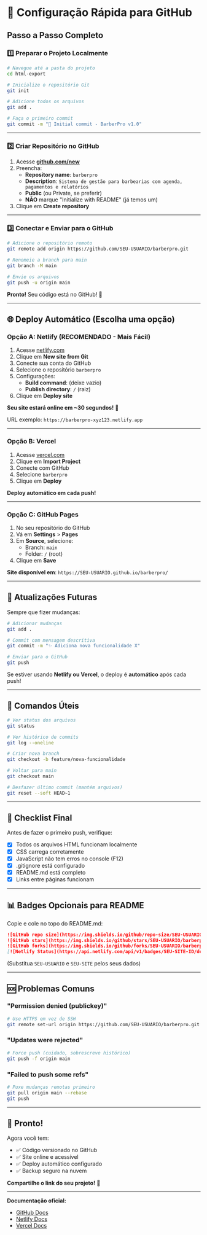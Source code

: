 # 🚀 Configuração Rápida para GitHub

## Passo a Passo Completo

### 1️⃣ Preparar o Projeto Localmente

```bash
# Navegue até a pasta do projeto
cd html-export

# Inicialize o repositório Git
git init

# Adicione todos os arquivos
git add .

# Faça o primeiro commit
git commit -m "🎉 Initial commit - BarberPro v1.0"
```

---

### 2️⃣ Criar Repositório no GitHub

1. Acesse **[github.com/new](https://github.com/new)**
2. Preencha:
   - **Repository name**: `barberpro`
   - **Description**: `Sistema de gestão para barbearias com agenda, pagamentos e relatórios`
   - **Public** (ou Private, se preferir)
   - **NÃO** marque "Initialize with README" (já temos um)
3. Clique em **Create repository**

---

### 3️⃣ Conectar e Enviar para o GitHub

```bash
# Adicione o repositório remoto
git remote add origin https://github.com/SEU-USUARIO/barberpro.git

# Renomeie a branch para main
git branch -M main

# Envie os arquivos
git push -u origin main
```

**Pronto!** Seu código está no GitHub! 🎉

---

## 🌐 Deploy Automático (Escolha uma opção)

### **Opção A: Netlify (RECOMENDADO - Mais Fácil)**

1. Acesse [netlify.com](https://netlify.com)
2. Clique em **New site from Git**
3. Conecte sua conta do GitHub
4. Selecione o repositório `barberpro`
5. Configurações:
   - **Build command**: (deixe vazio)
   - **Publish directory**: `/` (raiz)
6. Clique em **Deploy site**

**Seu site estará online em ~30 segundos!** 🚀

URL exemplo: `https://barberpro-xyz123.netlify.app`

---

### **Opção B: Vercel**

1. Acesse [vercel.com](https://vercel.com)
2. Clique em **Import Project**
3. Conecte com GitHub
4. Selecione `barberpro`
5. Clique em **Deploy**

**Deploy automático em cada push!**

---

### **Opção C: GitHub Pages**

1. No seu repositório do GitHub
2. Vá em **Settings** > **Pages**
3. Em **Source**, selecione:
   - Branch: `main`
   - Folder: `/` (root)
4. Clique em **Save**

**Site disponível em**: `https://SEU-USUARIO.github.io/barberpro/`

---

## 📝 Atualizações Futuras

Sempre que fizer mudanças:

```bash
# Adicionar mudanças
git add .

# Commit com mensagem descritiva
git commit -m "✨ Adiciona nova funcionalidade X"

# Enviar para o GitHub
git push
```

Se estiver usando **Netlify ou Vercel**, o deploy é **automático** após cada push!

---

## 🔧 Comandos Úteis

```bash
# Ver status dos arquivos
git status

# Ver histórico de commits
git log --oneline

# Criar nova branch
git checkout -b feature/nova-funcionalidade

# Voltar para main
git checkout main

# Desfazer último commit (mantém arquivos)
git reset --soft HEAD~1
```

---

## 🎯 Checklist Final

Antes de fazer o primeiro push, verifique:

- [x] Todos os arquivos HTML funcionam localmente
- [x] CSS carrega corretamente
- [x] JavaScript não tem erros no console (F12)
- [x] .gitignore está configurado
- [x] README.md está completo
- [x] Links entre páginas funcionam

---

## 📊 Badges Opcionais para README

Copie e cole no topo do README.md:

```markdown
![GitHub repo size](https://img.shields.io/github/repo-size/SEU-USUARIO/barberpro)
![GitHub stars](https://img.shields.io/github/stars/SEU-USUARIO/barberpro?style=social)
![GitHub forks](https://img.shields.io/github/forks/SEU-USUARIO/barberpro?style=social)
[![Netlify Status](https://api.netlify.com/api/v1/badges/SEU-SITE-ID/deploy-status)](https://app.netlify.com/sites/SEU-SITE/deploys)
```

(Substitua `SEU-USUARIO` e `SEU-SITE` pelos seus dados)

---

## 🆘 Problemas Comuns

### **"Permission denied (publickey)"**
```bash
# Use HTTPS em vez de SSH
git remote set-url origin https://github.com/SEU-USUARIO/barberpro.git
```

### **"Updates were rejected"**
```bash
# Force push (cuidado, sobrescreve histórico)
git push -f origin main
```

### **"Failed to push some refs"**
```bash
# Puxe mudanças remotas primeiro
git pull origin main --rebase
git push
```

---

## 🎉 Pronto!

Agora você tem:
- ✅ Código versionado no GitHub
- ✅ Site online e acessível
- ✅ Deploy automático configurado
- ✅ Backup seguro na nuvem

**Compartilhe o link do seu projeto!** 🚀

---

**Documentação oficial:**
- [GitHub Docs](https://docs.github.com)
- [Netlify Docs](https://docs.netlify.com)
- [Vercel Docs](https://vercel.com/docs)
